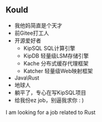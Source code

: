 ## Kould 
- 我他妈简直是个天才
- 前Gitee打工人
- 开源爱好者
  - KipSQL SQL计算引擎
  - KipDB 轻量级LSM存储引擎
  - Kache 分布式缓存代理框架
  - Katcher 轻量级Web映射框架
- Java\Rust
- 地球人
- 躺平了，专心在写KipSQL项目
- 给我份ez job，别逼我求你 : )

I am looking for a job related to Rust
